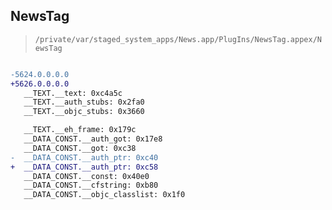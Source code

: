 ## NewsTag

> `/private/var/staged_system_apps/News.app/PlugIns/NewsTag.appex/NewsTag`

```diff

-5624.0.0.0.0
+5626.0.0.0.0
   __TEXT.__text: 0xc4a5c
   __TEXT.__auth_stubs: 0x2fa0
   __TEXT.__objc_stubs: 0x3660

   __TEXT.__eh_frame: 0x179c
   __DATA_CONST.__auth_got: 0x17e8
   __DATA_CONST.__got: 0xc38
-  __DATA_CONST.__auth_ptr: 0xc40
+  __DATA_CONST.__auth_ptr: 0xc58
   __DATA_CONST.__const: 0x40e0
   __DATA_CONST.__cfstring: 0xb80
   __DATA_CONST.__objc_classlist: 0x1f0

```
